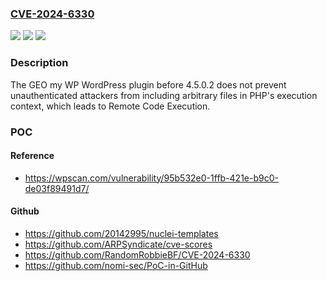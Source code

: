 ### [CVE-2024-6330](https://cve.mitre.org/cgi-bin/cvename.cgi?name=CVE-2024-6330)
![](https://img.shields.io/static/v1?label=Product&message=GEO%20my%20WP&color=blue)
![](https://img.shields.io/static/v1?label=Version&message=0%20&color=brightgreen)
![](https://img.shields.io/static/v1?label=Vulnerability&message=CWE-94%20Improper%20Control%20of%20Generation%20of%20Code%20('Code%20Injection')&color=brightgreen)

### Description

The GEO my WP WordPress plugin before 4.5.0.2 does not prevent unauthenticated attackers from including arbitrary files in PHP's execution context, which leads to Remote Code Execution.

### POC

#### Reference
- https://wpscan.com/vulnerability/95b532e0-1ffb-421e-b9c0-de03f89491d7/

#### Github
- https://github.com/20142995/nuclei-templates
- https://github.com/ARPSyndicate/cve-scores
- https://github.com/RandomRobbieBF/CVE-2024-6330
- https://github.com/nomi-sec/PoC-in-GitHub

